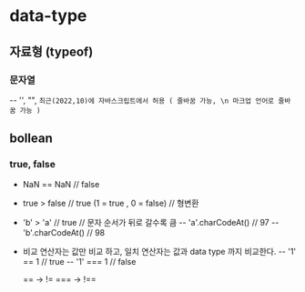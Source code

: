 # data-type

## 자료형 (typeof)

### 문자열

-- '', "", `최근(2022,10)에 자바스크립트에서 허용 ( 줄바꿈 가능, \n 마크업 언어로 줄바꿈 가능 )`

## bollean

### true, false

- NaN == NaN // false
- true > false // true (1 = true , 0 = false) // 형변환
- 'b' > 'a' // true // 문자 순서가 뒤로 갈수록 큼
  -- 'a'.charCodeAt() // 97
  -- 'b'.charCodeAt() // 98

- 비교 연산자는 값만 비교 하고, 일치 연산자는 값과 data type 까지 비교한다.
  -- '1' == 1 // true
  -- '1' === 1 // false

  == -> !=
  === -> !==
